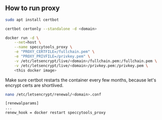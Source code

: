 ## How to run proxy

```bash
sudo apt install certbot
```

```bash
certbot certonly --standalone -d <domain>
```

```bash
docker run -d \
    --net=host \
    --name speccytools_proxy \
    -e "PROXY_CERTFILE=/fullchain.pem" \
    -e "PROXY_PRIVFILE=/privkey.pem" \
    -v /etc/letsencrypt/live/<domain>/fullchain.pem:/fullchain.pem \
    -v /etc/letsencrypt/live/<domain>/privkey.pem:/privkey.pem \
    <this docker image>
```

Make sure certbot restarts the container every few months, because let's encrypt certs are shortlived.

```bash
nano /etc/letsencrypt/renewal/<domain>.conf

[renewalparams]
...
renew_hook = docker restart speccytools_proxy
```
